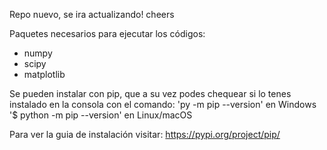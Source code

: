 Repo nuevo, se ira actualizando! cheers

Paquetes necesarios para ejecutar los códigos:
- numpy
- scipy
- matplotlib

Se pueden instalar con pip, que a su vez podes chequear si lo tenes instalado en la consola con el comando:
'py -m pip --version' en Windows
'$ python -m pip --version' en Linux/macOS

Para ver la guia de instalación visitar: https://pypi.org/project/pip/
